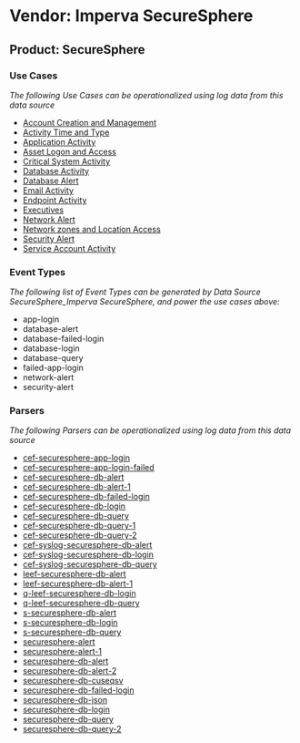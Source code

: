Vendor: Imperva SecureSphere
============================
Product: SecureSphere
---------------------

### Use Cases

_The following Use Cases can be operationalized using log data from this data source_

* [Account Creation and Management](../UseCases/usecase_account_creation_and_management.md)
* [Activity Time  and Type](../UseCases/usecase_activity_time__and_type.md)
* [Application Activity](../UseCases/usecase_application_activity.md)
* [Asset Logon and Access](../UseCases/usecase_asset_logon_and_access.md)
* [Critical System Activity](../UseCases/usecase_critical_system_activity.md)
* [Database Activity](../UseCases/usecase_database_activity.md)
* [Database Alert](../UseCases/usecase_database_alert.md)
* [Email Activity](../UseCases/usecase_email_activity.md)
* [Endpoint Activity](../UseCases/usecase_endpoint_activity.md)
* [Executives](../UseCases/usecase_executives.md)
* [Network Alert](../UseCases/usecase_network_alert.md)
* [Network zones and Location Access](../UseCases/usecase_network_zones_and_location_access.md)
* [Security Alert](../UseCases/usecase_security_alert.md)
* [Service Account Activity](../UseCases/usecase_service_account_activity.md)


### Event Types

_The following list of Event Types can be generated by Data Source SecureSphere_Imperva SecureSphere, and power the use cases above:_

- app-login
- database-alert
- database-failed-login
- database-login
- database-query
- failed-app-login
- network-alert
- security-alert


### Parsers

_The following Parsers can be operationalized using log data from this data source_

* [cef-securesphere-app-login](../Parsers/parserContent_cef-securesphere-app-login.md)
* [cef-securesphere-app-login-failed](../Parsers/parserContent_cef-securesphere-app-login-failed.md)
* [cef-securesphere-db-alert](../Parsers/parserContent_cef-securesphere-db-alert.md)
* [cef-securesphere-db-alert-1](../Parsers/parserContent_cef-securesphere-db-alert-1.md)
* [cef-securesphere-db-failed-login](../Parsers/parserContent_cef-securesphere-db-failed-login.md)
* [cef-securesphere-db-login](../Parsers/parserContent_cef-securesphere-db-login.md)
* [cef-securesphere-db-query](../Parsers/parserContent_cef-securesphere-db-query.md)
* [cef-securesphere-db-query-1](../Parsers/parserContent_cef-securesphere-db-query-1.md)
* [cef-securesphere-db-query-2](../Parsers/parserContent_cef-securesphere-db-query-2.md)
* [cef-syslog-securesphere-db-alert](../Parsers/parserContent_cef-syslog-securesphere-db-alert.md)
* [cef-syslog-securesphere-db-login](../Parsers/parserContent_cef-syslog-securesphere-db-login.md)
* [cef-syslog-securesphere-db-query](../Parsers/parserContent_cef-syslog-securesphere-db-query.md)
* [leef-securesphere-db-alert](../Parsers/parserContent_leef-securesphere-db-alert.md)
* [leef-securesphere-db-alert-1](../Parsers/parserContent_leef-securesphere-db-alert-1.md)
* [q-leef-securesphere-db-login](../Parsers/parserContent_q-leef-securesphere-db-login.md)
* [q-leef-securesphere-db-query](../Parsers/parserContent_q-leef-securesphere-db-query.md)
* [s-securesphere-db-alert](../Parsers/parserContent_s-securesphere-db-alert.md)
* [s-securesphere-db-login](../Parsers/parserContent_s-securesphere-db-login.md)
* [s-securesphere-db-query](../Parsers/parserContent_s-securesphere-db-query.md)
* [securesphere-alert](../Parsers/parserContent_securesphere-alert.md)
* [securesphere-alert-1](../Parsers/parserContent_securesphere-alert-1.md)
* [securesphere-db-alert](../Parsers/parserContent_securesphere-db-alert.md)
* [securesphere-db-alert-2](../Parsers/parserContent_securesphere-db-alert-2.md)
* [securesphere-db-cuseqsv](../Parsers/parserContent_securesphere-db-cuseqsv.md)
* [securesphere-db-failed-login](../Parsers/parserContent_securesphere-db-failed-login.md)
* [securesphere-db-json](../Parsers/parserContent_securesphere-db-json.md)
* [securesphere-db-login](../Parsers/parserContent_securesphere-db-login.md)
* [securesphere-db-query](../Parsers/parserContent_securesphere-db-query.md)
* [securesphere-db-query-2](../Parsers/parserContent_securesphere-db-query-2.md)

